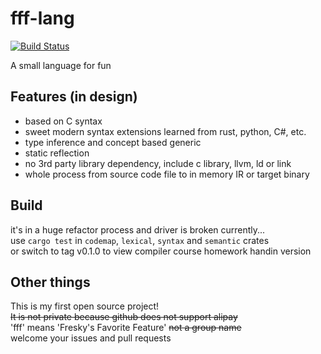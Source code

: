 # fff-lang

[![Build Status](https://travis-ci.org/FreskyZ/fff-lang.svg?branch=master)](https://travis-ci.org/FreskyZ/fff-lang)

A small language for fun

## Features (in design)

  - based on C syntax
  - sweet modern syntax extensions learned from rust, python, C#, etc.
  - type inference and concept based generic
  - static reflection
  - no 3rd party library dependency, include c library, llvm, ld or link
  - whole process from source code file to in memory IR or target binary

## Build

  it's in a huge refactor process and driver is broken currently...  
  use `cargo test` in `codemap`, `lexical`, `syntax` and `semantic` crates  
  or switch to tag v0.1.0 to view compiler course homework handin version

## Other things

  This is my first open source project!  
  ~~It is not private because github does not support alipay~~  
  'fff' means 'Fresky's Favorite Feature' ~~not a group name~~  
  welcome your issues and pull requests
